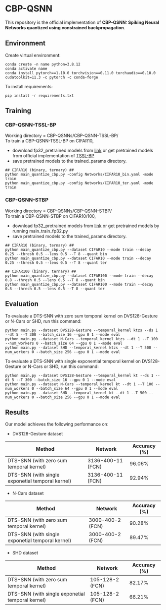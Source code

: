 # CBP-QSNN
This repository is the official implementation of **CBP-QSNN: Spiking Neural Networks quantized using constrained backpropagation**.



## Environment

Create virtual environment:
```setup
conda create -n name python=3.8.12
conda activate name
conda install pytorch==1.10.0 torchvision==0.11.0 torchaudio==0.10.0 cudatoolkit=11.3 -c pytorch -c conda-forge
```
To install requirements:
```setup
pip install -r requirements.txt
```



## Training

### CBP-QSNN-TSSL-BP
Working directory = CBP-QSNNs/CBP-QSNN-TSSL-BP/  
To train a CBP-QSNN-TSSL-BP on CIFAR10,  
- download fp32_pretrained models from [link](https://drive.google.com/drive/folders/10XZeHHdLH82All1QJAcorJyWHtoUyrCv?usp=sharing) or get pretrained models from official implementation of [TSSL-BP](https://github.com/stonezwr/TSSL-BP)
- save pretrained models to the trained_params directory.

```train
## CIFAR10 (binary, ternary) ##
python main_quantize_cbp.py -config Networks/CIFAR10_bin.yaml -mode train
python main_quantize_cbp.py -config Networks/CIFAR10_ter.yaml -mode train
```


### CBP-QSNN-STBP
Working directory = CBP-QSNNs/CBP-QSNN-STBP/  
To train a CBP-QSNN-STBP on CIFAR10/100,  
- download fp32_pretrained models from [link](https://drive.google.com/drive/folders/1WOP2qFUCGkXJsMyzukqi2sDAZv4ol73g?usp=sharing) or get pretrained models by running main_train_fp32.py   
- save pretrained models to the trained_params directory.

```train
## CIFAR10 (binary, ternary) ##
python main_quantize_cbp.py --dataset CIFAR10 --mode train --decay 0.25 --thresh 0.5 --lens 0.5 --T 8 --quant bin
python main_quantize_cbp.py --dataset CIFAR10 --mode train --decay 0.25 --thresh 0.5 --lens 0.5 --T 8 --quant ter

## CIFAR100 (binary, ternary) ##
python main_quantize_cbp.py --dataset CIFAR100 --mode train --decay 0.8 --thresh 0.5 --lens 0.5 --T 8 --quant bin
python main_quantize_cbp.py --dataset CIFAR100 --mode train --decay 0.8 --thresh 0.5 --lens 0.5 --T 8 --quant ter
```

## Evaluation

To evaluate a DTS-SNN with zero sum temporal kernel on DVS128-Gesture or N-Cars or SHD, run this command:
```evaluation
python main.py --dataset DVS128-Gesture --temporal_kernel ktzs --ds 1 --dt 5 --T 300 --batch_size 16 --gpu 0 1 --mode eval
python main.py --dataset N-Cars --temporal_kernel ktzs --dt 1 --T 100 --num_workers 0 --batch_size 64 --gpu 0 1 --mode eval
python main.py --dataset SHD --temporal_kernel ktzs --dt 1 --T 500 --num_workers 0 --batch_size 256 --gpu 0 1 --mode eval
```

To evaluate a DTS-SNN with single exponential temporal kernel on DVS128-Gesture or N-Cars or SHD, run this command:
```evaluation
python main.py --dataset DVS128-Gesture --temporal_kernel kt --ds 1 --dt 5 --T 300 --batch_size 16 --gpu 0 1 --mode eval
python main.py --dataset N-Cars --temporal_kernel kt --dt 1 --T 100 --num_workers 0 --batch_size 64 --gpu 0 1 --mode eval
python main.py --dataset SHD --temporal_kernel kt --dt 1 --T 500 --num_workers 0 --batch_size 256 --gpu 0 1 --mode eval
```

## Results
Our model achieves the following performance on: 

- DVS128-Gesture dataset

| Method                                            | Network                    | Accuracy (%) |
| ------------------------------------------------- | -------------------------- | ------------ |
| DTS-SNN (with zero sum temporal kernel)           | 3136-400-11 (FCN)          | 96.06%       |
| DTS-SNN (with single exponetial temporal kernel)  | 3136-400-11 (FCN)          | 92.94%       |

- N-Cars dataset

| Method                                            | Network                    | Accuracy (%) |
| ------------------------------------------------- | -------------------------- | ------------ |
| DTS-SNN (with zero sum temporal kernel)           | 3000-400-2 (FCN)           | 90.28%       |
| DTS-SNN (with single exponetial temporal kernel)  | 3000-400-2 (FCN)           | 89.47%       |

- SHD dataset

| Method                                            | Network                    | Accuracy (%) |
| ------------------------------------------------- | -------------------------- | ------------ |
| DTS-SNN (with zero sum temporal kernel)           | 105-128-2 (FCN)            | 82.17%       |
| DTS-SNN (with single exponetial temporal kernel)  | 105-128-2 (FCN)            | 66.21%       |
